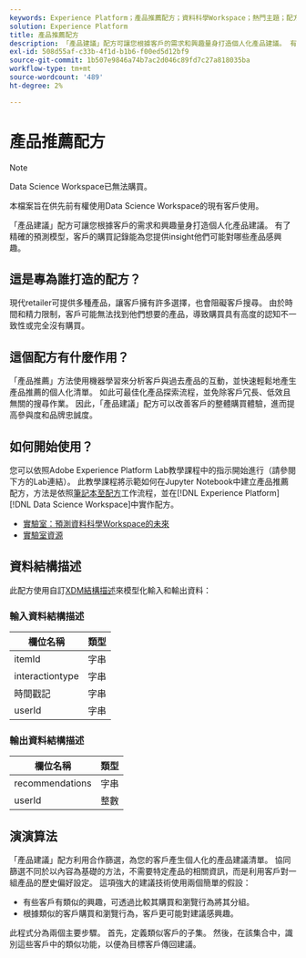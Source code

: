 ```yaml
---
keywords: Experience Platform；產品推薦配方；資料科學Workspace；熱門主題；配方；預先建立配方
solution: Experience Platform
title: 產品推薦配方
description: 「產品建議」配方可讓您根據客戶的需求和興趣量身打造個人化產品建議。 有了精確的預測模型，客戶的購買記錄能為您提供insight他們可能對哪些產品感興趣。
exl-id: 508d55af-c33b-4f1d-b1b6-f00ed5d12bf9
source-git-commit: 1b507e9846a74b7ac2d046c89fd7c27a818035ba
workflow-type: tm+mt
source-wordcount: '489'
ht-degree: 2%

---
```


# 產品推薦配方

>[!NOTE]
>
>Data Science Workspace已無法購買。
>
>本檔案旨在供先前有權使用Data Science Workspace的現有客戶使用。

「產品建議」配方可讓您根據客戶的需求和興趣量身打造個人化產品建議。 有了精確的預測模型，客戶的購買記錄能為您提供insight他們可能對哪些產品感興趣。

## 這是專為誰打造的配方？

現代retailer可提供多種產品，讓客戶擁有許多選擇，也會阻礙客戶搜尋。 由於時間和精力限制，客戶可能無法找到他們想要的產品，導致購買具有高度的認知不一致性或完全沒有購買。

## 這個配方有什麼作用？

「產品推薦」方法使用機器學習來分析客戶與過去產品的互動，並快速輕鬆地產生產品推薦的個人化清單。 如此可最佳化產品探索流程，並免除客戶冗長、低效且無關的搜尋作業。 因此，「產品建議」配方可以改善客戶的整體購買體驗，進而提高參與度和品牌忠誠度。

## 如何開始使用？

您可以依照Adobe Experience Platform Lab教學課程中的指示開始進行（請參閱下方的Lab連結）。 此教學課程將示範如何在Jupyter Notebook中建立產品推薦配方，方法是依照[筆記本至配方](../jupyterlab/create-a-model.md)工作流程，並在[!DNL Experience Platform] [!DNL Data Science Workspace]中實作配方。

* [實驗室：預測資料科學Workspace的未來](https://expleague.azureedge.net/labs/L777/index.html)
* [實驗室資源](https://github.com/adobe/experience-platform-dsw-reference/tree/master/Summit/2019/resources)

## 資料結構描述

此配方使用自訂[XDM結構描述](../../xdm/schema/field-dictionary.md)來模型化輸入和輸出資料：

### 輸入資料結構描述

| 欄位名稱 | 類型 |
| --- | --- |
| itemId | 字串 |
| interactiontype | 字串 |
| 時間戳記 | 字串 |
| userId | 字串 |

### 輸出資料結構描述

| 欄位名稱 | 類型 |
| --- | --- |
| recommendations | 字串 |
| userId | 整數 |

## 演演算法

「產品建議」配方利用合作篩選，為您的客戶產生個人化的產品建議清單。 協同篩選不同於以內容為基礎的方法，不需要特定產品的相關資訊，而是利用客戶對一組產品的歷史偏好設定。 這項強大的建議技術使用兩個簡單的假設：

* 有些客戶有類似的興趣，可透過比較其購買和瀏覽行為將其分組。
* 根據類似的客戶購買和瀏覽行為，客戶更可能對建議感興趣。

此程式分為兩個主要步驟。 首先，定義類似客戶的子集。 然後，在該集合中，識別這些客戶中的類似功能，以便為目標客戶傳回建議。
